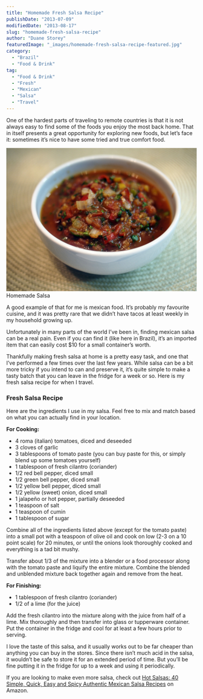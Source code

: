 ```yaml
---
title: "Homemade Fresh Salsa Recipe"
publishDate: "2013-07-09"
modifiedDate: "2013-08-17"
slug: "homemade-fresh-salsa-recipe"
author: "Duane Storey"
featuredImage: "_images/homemade-fresh-salsa-recipe-featured.jpg"
category:
  - "Brazil"
  - "Food & Drink"
tag:
  - "Food & Drink"
  - "Fresh"
  - "Mexican"
  - "Salsa"
  - "Travel"
---
```


One of the hardest parts of traveling to remote countries is that it is not always easy to find some of the foods you enjoy the most back home. That in itself presents a great opportunity for exploring new foods, but let’s face it: sometimes it’s nice to have some tried and true comfort food.

[![Homemade Salsa](_images/homemade-fresh-salsa-recipe-1.jpg)](http://www.migratorynerd.com/wordpress/wp-content/uploads/2013/07/homemade-salsa.jpg)Homemade Salsa



A good example of that for me is mexican food. It’s probably my favourite cuisine, and it was pretty rare that we didn’t have tacos at least weekly in my household growing up.

Unfortunately in many parts of the world I’ve been in, finding mexican salsa can be a real pain. Even if you can find it (like here in Brazil), it’s an imported item that can easily cost $10 for a small container’s worth.

Thankfully making fresh salsa at home is a pretty easy task, and one that I’ve performed a few times over the last few years. While salsa can be a bit more tricky if you intend to can and preserve it, it’s quite simple to make a tasty batch that you can leave in the fridge for a week or so. Here is my fresh salsa recipe for when I travel.

### Fresh Salsa Recipe

Here are the ingredients I use in my salsa. Feel free to mix and match based on what you can actually find in your location.

**For Cooking:**

- 4 roma (italian) tomatoes, diced and deseeded
- 3 cloves of garlic
- 3 tablespoons of tomato paste (you can buy paste for this, or simply blend up some tomatoes yourself)
- 1 tablespoon of fresh cilantro (coriander)
- 1/2 red bell pepper, diced small
- 1/2 green bell pepper, diced small
- 1/2 yellow bell pepper, diced small
- 1/2 yellow (sweet) onion, diced small
- 1 jalapeño or hot pepper, partially deseeded
- 1 teaspoon of salt
- 1 teaspoon of cumin
- 1 tablespoon of sugar

Combine all of the ingredients listed above (except for the tomato paste) into a small pot with a teaspoon of olive oil and cook on low (2-3 on a 10 point scale) for 20 minutes, or until the onions look thoroughly cooked and everything is a tad bit mushy.

Transfer about 1/3 of the mixture into a blender or a food processor along with the tomato paste and liquify the entire mixture. Combine the blended and unblended mixture back together again and remove from the heat.

**For Finishing:**

- 1 tablespoon of fresh cilantro (coriander)
- 1/2 of a lime (for the juice)

Add the fresh cilantro into the mixture along with the juice from half of a lime. Mix thoroughly and then transfer into glass or tupperware container. Put the container in the fridge and cool for at least a few hours prior to serving.

I love the taste of this salsa, and it usually works out to be far cheaper than anything you can buy in the stores. Since there isn’t much acid in the salsa, it wouldn’t be safe to store it for an extended period of time. But you’ll be fine putting it in the fridge for up to a week and using it periodically.

If you are looking to make even more salsa, check out [Hot Salsas: 40 Simple, Quick, Easy and Spicy Authentic Mexican Salsa Recipes](http://amzn.to/17Tno2V) on Amazon.
